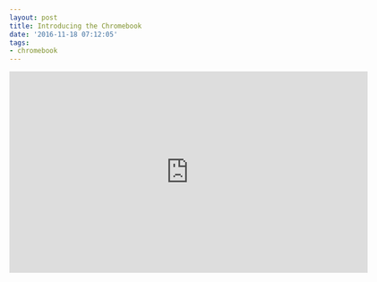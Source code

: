 ```yaml
---
layout: post
title: Introducing the Chromebook
date: '2016-11-18 07:12:05'
tags:
- chromebook
---
```


<iframe width="640" height="360" src="https://www.youtube.com/embed/TVqe8ieqz10" frameborder="0" allowfullscreen></iframe>
